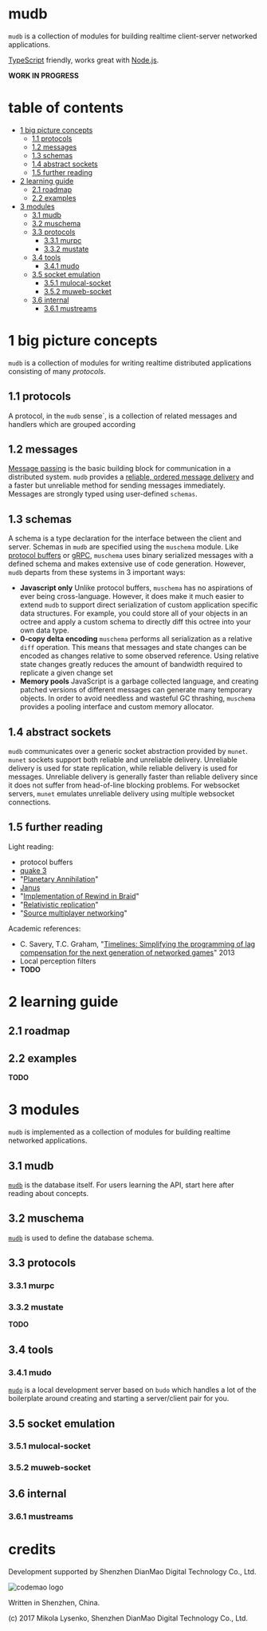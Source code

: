 mudb
=====
`mudb` is a collection of modules for building realtime client-server networked applications.

[TypeScript](https://www.typescriptlang.org/) friendly, works great with [Node.js](https://nodejs.org).

**WORK IN PROGRESS**

# table of contents

   * [1 big picture concepts](#section_1)
      * [1.1 protocols](#section_1.1)
      * [1.2 messages](#section_1.2)
      * [1.3 schemas](#section_1.3)
      * [1.4 abstract sockets](#section_1.4)
      * [1.5 further reading](#section_1.5)
   * [2 learning guide](#section_2)
      * [2.1 roadmap](#section_2.1)
      * [2.2 examples](#section_2.2)
   * [3 modules](#section_3)
      * [3.1 mudb](#section_3.1)
      * [3.2 muschema](#section_3.2)
      * [3.3 protocols](#section_3.3)
         * [3.3.1 murpc](#section_3.3.1)
         * [3.3.2 mustate](#section_3.3.2)
      * [3.4 tools](#section_3.4)
         * [3.4.1 mudo](#section_3.4.1)
      * [3.5 socket emulation](#section_3.5)
         * [3.5.1 mulocal-socket](#section_3.5.1)
         * [3.5.2 muweb-socket](#section_3.5.2)
      * [3.6 internal](#section_3.6)
         * [3.6.1 mustreams](#section_3.6.1)

# <a name="section_1"></a> 1 big picture concepts
`mudb` is a collection of modules for writing realtime distributed applications consisting of many *protocols*.

## <a name="section_1.1"></a> 1.1 protocols
A protocol, in the `mudb` sense`, is a collection of related messages and handlers which are grouped according

## <a name="section_1.2"></a> 1.2 messages
[Message passing](FIXME) is the basic building block for communication in a distributed system.  `mudb` provides a [reliable, ordered message delivery](FIXME) and a faster but unreliable method for sending messages immediately.  Messages are strongly typed using user-defined `schemas`.

## <a name="section_1.3"></a> 1.3 schemas
A schema is a type declaration for the interface between the client and server. Schemas in `mudb` are specified using the `muschema` module.  Like [protocol buffers](https://developers.google.com/protocol-buffers/docs/overview) or [gRPC](https://grpc.io/docs/guides), `muschema` uses binary serialized messages with a defined schema and makes extensive use of code generation. However, `mudb` departs from these systems in 3 important ways:

* **Javascript only** Unlike protocol buffers, `muschema` has no aspirations of ever being cross-language.  However, it does make it much easier to extend `mudb` to support direct serialization of custom application specific data structures.  For example, you could store all of your objects in an octree and apply a custom schema to directly diff this octree into your own data type.
* **0-copy delta encoding** `muschema` performs all serialization as a relative `diff` operation.  This means that messages and state changes can be encoded as changes relative to some observed reference.  Using relative state changes greatly reduces the amount of bandwidth required to replicate a given change set
* **Memory pools** JavaScript is a garbage collected language, and creating patched versions of different messages can generate many temporary objects.  In order to avoid needless and wasteful GC thrashing, `muschema` provides a pooling interface and custom memory allocator.

## <a name="section_1.4"></a> 1.4 abstract sockets
`mudb` communicates over a generic socket abstraction provided by `munet`.  `munet` sockets support both reliable and unreliable delivery.  Unreliable delivery is used for state replication, while reliable delivery is used for messages.  Unreliable delivery is generally faster than reliable delivery since it does not suffer from head-of-line blocking problems.  For websocket servers, `munet` emulates unreliable delivery using multiple websocket connections.

## <a name="section_1.5"></a> 1.5 further reading
Light reading:

* protocol buffers
* [quake 3](http://fabiensanglard.net/quake3/network.php)
* "[Planetary Annihilation](https://blog.forrestthewoods.com/the-tech-of-planetary-annihilation-chronocam-292e3d6b169a)"
* [Janus](http://equis.cs.queensu.ca/wiki/index.php/Janus)
* "[Implementation of Rewind in Braid](https://www.youtube.com/watch?v=8dinUbg2h70)"
* "[Relativistic replication](https://mikolalysenko.github.io/nodeconfeu2014-slides/index.html#/)"
* "[Source multiplayer networking](https://developer.valvesoftware.com/wiki/Source_Multiplayer_Networking)"

Academic references:

* C. Savery, T.C. Graham, "[Timelines: Simplifying the programming of lag compensation for the next generation of networked games](https://link.springer.com/article/10.1007/s00530-012-0271-3)" 2013
* Local perception filters
* **TODO**

# <a name="section_2"></a> 2 learning guide

## <a name="section_2.1"></a> 2.1 roadmap

## <a name="section_2.2"></a> 2.2 examples

**TODO**

# <a name="section_3"></a> 3 modules
`mudb` is implemented as a collection of modules for building realtime networked applications.

## <a name="section_3.1"></a> 3.1 mudb
[`mudb`](https://github.com/mikolalysenko/mudb/tree/master/mudb) is the database itself.  For users learning the API, start here after reading about concepts.

## <a name="section_3.2"></a> 3.2 muschema
[`mudb`](https://github.com/mikolalysenko/mudb/tree/master/mudb) is used to define the database schema.

## <a name="section_3.3"></a> 3.3 protocols

### <a name="section_3.3.1"></a> 3.3.1 murpc

### <a name="section_3.3.2"></a> 3.3.2 mustate

**TODO**

## <a name="section_3.4"></a> 3.4 tools

### <a name="section_3.4.1"></a> 3.4.1 mudo
[`mudo`](https://github.com/mikolalysenko/mudb/tree/master/mudo) is a local development server based on `budo` which handles a lot of the boilerplate around creating and starting a server/client pair for you.

## <a name="section_3.5"></a> 3.5 socket emulation

### <a name="section_3.5.1"></a> 3.5.1 mulocal-socket

### <a name="section_3.5.2"></a> 3.5.2 muweb-socket

## <a name="section_3.6"></a> 3.6 internal

### <a name="section_3.6.1"></a> 3.6.1 mustreams

# credits
Development supported by Shenzhen DianMao Digital Technology Co., Ltd.

![codemao logo](https://user-images.githubusercontent.com/18070858/45590160-19c55b80-b965-11e8-875f-e04881ffa86e.png)

Written in Shenzhen, China.

(c) 2017 Mikola Lysenko, Shenzhen DianMao Digital Technology Co., Ltd.


